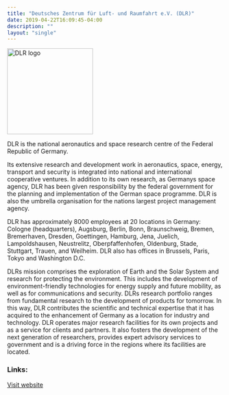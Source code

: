 ```yaml
---
title: "Deutsches Zentrum für Luft- und Raumfahrt e.V. (DLR)"
date: 2019-04-22T16:09:45-04:00
description: ""
layout: "single"
---
```


<img src="http://openmobility.eclipse.org/images/members/dlr-logo.svg" width="200px" alt="DLR logo" style="pointer-events:none;">

<!--more-->

DLR is the national aeronautics and space research centre of the Federal Republic of Germany.

Its extensive research and development work in aeronautics, space, energy, transport and security is integrated into national and international cooperative ventures. In addition to its own research, as Germanys space agency, DLR has been given responsibility by the federal government for the planning and implementation of the German space programme. DLR is also the umbrella organisation for the nations largest project management agency.

DLR has approximately 8000 employees at 20 locations in Germany: Cologne (headquarters), Augsburg, Berlin, Bonn, Braunschweig, Bremen, Bremerhaven, Dresden, Goettingen, Hamburg, Jena, Juelich, Lampoldshausen, Neustrelitz, Oberpfaffenhofen, Oldenburg, Stade, Stuttgart, Trauen, and Weilheim. DLR also has offices in Brussels, Paris, Tokyo and Washington D.C.

DLRs mission comprises the exploration of Earth and the Solar System and research for protecting the environment. This includes the development of environment-friendly technologies for energy supply and future mobility, as well as for communications and security. DLRs research portfolio ranges from fundamental research to the development of products for tomorrow. In this way, DLR contributes the scientific and technical expertise that it has acquired to the enhancement of Germany as a location for industry and technology. DLR operates major research facilities for its own projects and as a service for clients and partners. It also fosters the development of the next generation of researchers, provides expert advisory services to government and is a driving force in the regions where its facilities are located.

### Links:

<a href="https://www.dlr.de/">Visit website</a>